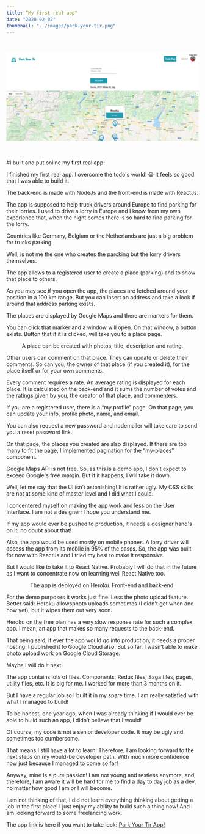 ```yaml
---
title: “My first real app"
date: "2020-02-02"
thumbnail: "../images/park-your-tir.png"
---
```


</br>

![Gatsby](../images/park-your-tir.png)

</br>

#I built and put online my first real app!

I finished my first real app. I overcome the todo's world! 😀 It feels so good that I was able to build it.

<center>The back-end is made with NodeJs and the front-end is made with ReactJs.</center>

The app is supposed to help truck drivers around Europe to find parking for their lorries.
I used to drive a lorry in Europe and I know from my own experience that, when the night comes there is so hard to find parking for the lorry.

Countries like Germany, Belgium or the Netherlands are just a big problem for trucks parking.

Well, is not me the one who creates the parcking but the lorry drivers themselves.

The app allows to a registered user to create a place (parking) and to show that place to others.

As you may see if you open the app, the places are fetched around your position in a 100 km range. But you can insert an address and take a look if around that address parking exists.

The places are displayed by Google Maps and there are markers for them.

You can click that marker and a window will open. On that window, a button exists. Button that if it is clicked, will take you to a place page.

<center>A place can be created with photos, title, description and rating.</center>

Other users can comment on that place. They can update or delete their comments. So can you, the owner of that place (if you created it), for the place itself or for your own comments.

Every comment requires a rate. An average rating is displayed for each place. It is calculated on the back-end and it sums the number of votes and the ratings given by you, the creator of that place, and commenters.

If you are a registered user, there is a “my profile” page. On that page, you can update your info, profile photo, name, and email.

You can also request a new password and nodemailer will take care to send you a reset password link.

On that page, the places you created are also displayed. If there are too many to fit the page, I implemented pagination for the “my-places” component.

Google Maps API is not free. So, as this is a demo app, I don’t expect to exceed Google's free margin. But if it happens, I will take it down.

Well, let me say that the UI isn’t astonishing! It is rather ugly. My CSS skills are not at some kind of master level and I did what I could.

I concentered myself on making the app work and less on the User Interface. I am not a designer; I hope you understand me.

If my app would ever be pushed to production, it needs a designer hand's on it, no doubt about that!

Also, the app would be used mostly on mobile phones. A lorry driver will access the app from its mobile in 95% of the cases. So, the app was built for now with ReactJs and I tried my best to make it responsive.

But I would like to take it to React Native. Probably I will do that in the future as I want to concentrate now on learning well React Native too.

<center>The app is deployed on Heroku. Front-end and back-end.</center>

For the demo purposes it works just fine. Less the photo upload feature. Better said: Heroku allowsphoto uploads sometimes (I didn't get when and how yet), but it wipes them out very soon.

Heroku on the free plan has a very slow response rate for such a complex app. I mean, an app that makes so many requests to the back-end.

That being said, if ever the app would go into production, it needs a proper hosting.
I published it to Google Cloud also. But so far, I wasn’t able to make photo upload work on Google Cloud Storage.

Maybe I will do it next.

The app contains lots of files. Components, Redux files, Saga files, pages, utility files, etc. It is big for me.
I worked for more than 3 months on it.

But I have a regular job so I built it in my spare time.
I am really satisfied with what I managed to build!

To be honest, one year ago, when I was already thinking if I would ever be able to build such an app, I didn’t believe that I would!

Of course, my code is not a senior developer code. It may be ugly and sometimes too cumbersome.

That means I still have a lot to learn. Therefore, I am looking forward to the next steps on my would-be developer path. With much more confidence now just because I managed to come so far!

Anyway, mine is a pure passion! I am not young and restless anymore, and, therefore, I am aware it will be hard for me to find a day to day job as a dev, no matter how good I am or I will become.

I am not thinking of that, I did not learn everything thinking about getting a job in the first place! I just enjoy my ability to build such a thing now! And I am looking forward to some freelancing work.

The app link is here if you want to take look:
<a href="https://park-your-tir.netlify.app/" target="_blank">Park Your Tir App!</a>
